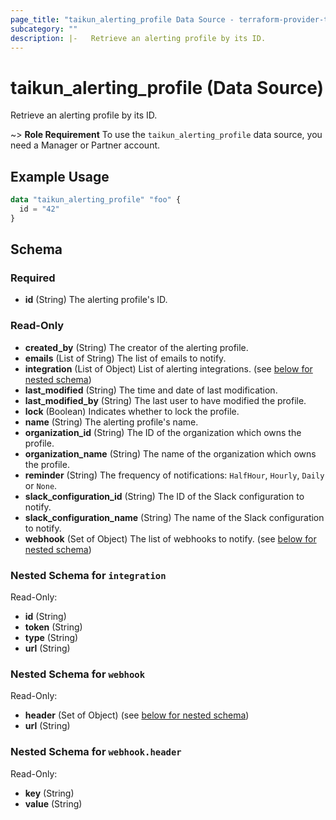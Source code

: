 ```yaml
---
page_title: "taikun_alerting_profile Data Source - terraform-provider-taikun"
subcategory: ""
description: |-   Retrieve an alerting profile by its ID.
---
```


# taikun_alerting_profile (Data Source)

Retrieve an alerting profile by its ID.

~> **Role Requirement** To use the `taikun_alerting_profile` data source, you need a Manager or Partner account.

## Example Usage

```terraform
data "taikun_alerting_profile" "foo" {
  id = "42"
}
```

<!-- schema generated by tfplugindocs -->
## Schema

### Required

- **id** (String) The alerting profile's ID.

### Read-Only

- **created_by** (String) The creator of the alerting profile.
- **emails** (List of String) The list of emails to notify.
- **integration** (List of Object) List of alerting integrations. (see [below for nested schema](#nestedatt--integration))
- **last_modified** (String) The time and date of last modification.
- **last_modified_by** (String) The last user to have modified the profile.
- **lock** (Boolean) Indicates whether to lock the profile.
- **name** (String) The alerting profile's name.
- **organization_id** (String) The ID of the organization which owns the profile.
- **organization_name** (String) The name of the organization which owns the profile.
- **reminder** (String) The frequency of notifications: `HalfHour`, `Hourly`, `Daily` or `None`.
- **slack_configuration_id** (String) The ID of the Slack configuration to notify.
- **slack_configuration_name** (String) The name of the Slack configuration to notify.
- **webhook** (Set of Object) The list of webhooks to notify. (see [below for nested schema](#nestedatt--webhook))

<a id="nestedatt--integration"></a>
### Nested Schema for `integration`

Read-Only:

- **id** (String)
- **token** (String)
- **type** (String)
- **url** (String)


<a id="nestedatt--webhook"></a>
### Nested Schema for `webhook`

Read-Only:

- **header** (Set of Object) (see [below for nested schema](#nestedobjatt--webhook--header))
- **url** (String)

<a id="nestedobjatt--webhook--header"></a>
### Nested Schema for `webhook.header`

Read-Only:

- **key** (String)
- **value** (String)


